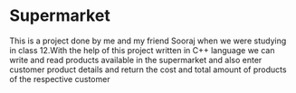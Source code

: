 # Supermarket
This is a project done by me and my friend Sooraj when we were studying in class 12.With the help of this project written in C++ language we can write and read products available in the supermarket and also enter customer product details and return the cost and total amount of products of the respective customer
